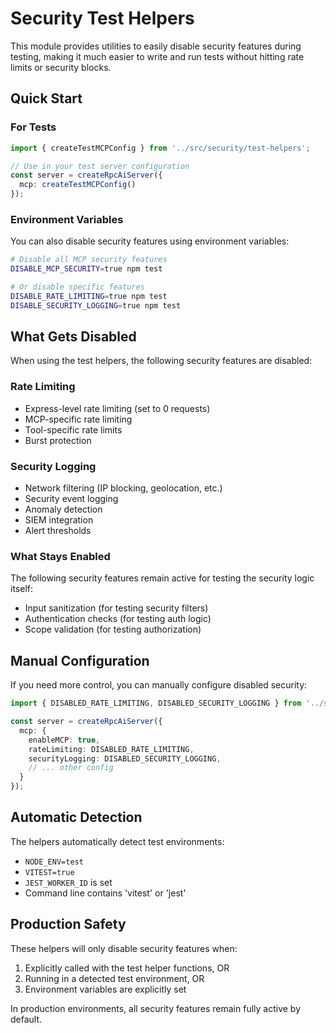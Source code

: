 # Security Test Helpers

This module provides utilities to easily disable security features during testing, making it much easier to write and run tests without hitting rate limits or security blocks.

## Quick Start

### For Tests

```typescript
import { createTestMCPConfig } from '../src/security/test-helpers';

// Use in your test server configuration
const server = createRpcAiServer({
  mcp: createTestMCPConfig()
});
```

### Environment Variables

You can also disable security features using environment variables:

```bash
# Disable all MCP security features
DISABLE_MCP_SECURITY=true npm test

# Or disable specific features
DISABLE_RATE_LIMITING=true npm test
DISABLE_SECURITY_LOGGING=true npm test
```

## What Gets Disabled

When using the test helpers, the following security features are disabled:

### Rate Limiting
- Express-level rate limiting (set to 0 requests)
- MCP-specific rate limiting 
- Tool-specific rate limits
- Burst protection

### Security Logging
- Network filtering (IP blocking, geolocation, etc.)
- Security event logging
- Anomaly detection
- SIEM integration
- Alert thresholds

### What Stays Enabled

The following security features remain active for testing the security logic itself:
- Input sanitization (for testing security filters)
- Authentication checks (for testing auth logic)
- Scope validation (for testing authorization)

## Manual Configuration

If you need more control, you can manually configure disabled security:

```typescript
import { DISABLED_RATE_LIMITING, DISABLED_SECURITY_LOGGING } from '../src/security/test-helpers';

const server = createRpcAiServer({
  mcp: {
    enableMCP: true,
    rateLimiting: DISABLED_RATE_LIMITING,
    securityLogging: DISABLED_SECURITY_LOGGING,
    // ... other config
  }
});
```

## Automatic Detection

The helpers automatically detect test environments:
- `NODE_ENV=test`
- `VITEST=true` 
- `JEST_WORKER_ID` is set
- Command line contains 'vitest' or 'jest'

## Production Safety

These helpers will only disable security features when:
1. Explicitly called with the test helper functions, OR
2. Running in a detected test environment, OR  
3. Environment variables are explicitly set

In production environments, all security features remain fully active by default.